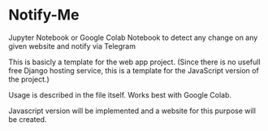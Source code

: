 # Notify-Me
Jupyter Notebook or Google Colab Notebook to detect any change on any given website and notify via Telegram

This is basicly a template for the web app project.
(Since there is no usefull free Django hosting service, this is a template for the JavaScript version of the project.)

Usage is described in the file itself. 
Works best with Google Colab.

Javascript version will be implemented and a website for this purpose will be created.
